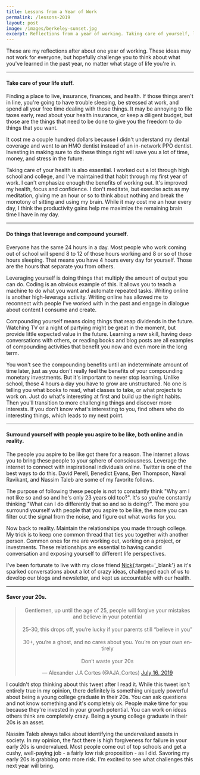 ```yaml
---
title: Lessons from a Year of Work
permalink: /lessons-2019
layout: post
image: /images/berkeley-sunset.jpg
excerpt: Reflections from a year of working. Taking care of yourself, leveraging and compounding yourself, and surrounding yourself with interesting people online and offline. Most importantly, taking risks at a young age.
---
```


These are my reflections after about one year of working. These ideas may not work for everyone, but hopefully challenge you to think about what you've learned in the past year, no matter what stage of life you're in.

<hr class='post-hr'/>

#### Take care of your life stuff.

Finding a place to live, insurance, finances, and health. If those things aren't in line, you're going to have trouble sleeping, be stressed at work, and spend all your free time dealing with those things. It may be annoying to file taxes early, read about your health insurance, or keep a diligent budget, but those are the things that need to be done to give you the freedom to do things that you want.

It cost me a couple hundred dollars because I didn't understand my dental coverage and went to an HMO dentist instead of an in-network PPO dentist. Investing in making sure to do these things right will save you a lot of time, money, and stress in the future.

Taking care of your health is also essential. I worked out a lot through high school and college, and I've maintained that habit through my first year of work. I can't emphasize enough the benefits of working out. It's improved my health, focus and confidence. I don't meditate, but exercise acts as my meditation, giving me an hour or so to think about nothing and break the monotony of sitting and using my brain. While it may cost me an hour every day, I think the productivity gains help me maximize the remaining brain time I have in my day.

<hr class='post-hr' />

#### Do things that leverage and compound yourself.

Everyone has the same 24 hours in a day. Most people who work coming out of school will spend 8 to 12 of those hours working and 8 or so of those hours sleeping. That means you have 4 hours every day for yourself. Those are the hours that separate you from others.

Leveraging yourself is doing things that multiply the amount of output you can do. Coding is an obvious example of this. It allows you to teach a machine to do what you want and automate repeated tasks. Writing online is another high-leverage activity. Writing online has allowed me to reconnect with people I've worked with in the past and engage in dialogue about content I consume and create.

Compounding yourself means doing things that reap dividends in the future. Watching TV or a night of partying might be great in the moment, but provide little expected value in the future. Learning a new skill, having deep conversations with others, or reading books and blog posts are all examples of compounding activities that benefit you now and even more in the long term.

You won't see the compounding benefits until an indeterminate amount of time later, just as you don't really feel the benefits of your compounding monetary investments. But it's important to never stop learning. Unlike school, those 4 hours a day you have to grow are unstructured. No one is telling you what books to read, what classes to take, or what projects to work on. Just do what's interesting at first and build up the right habits. Then you'll transition to more challenging things and discover more interests. If you don't know what's interesting to you, find others who do interesting things, which leads to my next point.

<hr class='post-hr' />

#### Surround yourself with people you aspire to be like, both online and in reality.

The people you aspire to be like got there for a reason. The internet allows you to bring these people to your sphere of consciousness. Leverage the internet to connect with inspirational individuals online. Twitter is one of the best ways to do this. David Perell, Benedict Evans, Ben Thompson, Naval Ravikant, and Nassim Taleb are some of my favorite follows.

The purpose of following these people is not to constantly think "Why am I not like so and so and he's only 23 years old too?". It's so you're constantly thinking "What can I do differently that so and so is doing?". The more you surround yourself with people that you aspire to be like, the more you can filter out the signal from the noise, and figure out what works for you.

Now back to reality. Maintain the relationships you made through college. My trick is to keep one common thread  that ties you together with another person. Common ones for me are working out, working on a project, or investments. These relationships are essential to having candid conversation and exposing yourself to different life perspectives.

I've been fortunate to live with my close friend [Nick](https://nickchua.me){:target='_blank'} as it's sparked conversations about a lot of crazy ideas, challenged each of us to develop our blogs and newsletter, and kept us accountable with our health.

<hr class='post-hr' />

#### Savor your 20s.
<center>
<blockquote class="twitter-tweet"><p lang="en" dir="ltr">Gentlemen, up until the age of 25, people will forgive your mistakes and believe in your potential <br><br>25-30, this drops off, you’re lucky if your parents still “believe in you” <br><br>30+, you’re a ghost, and no cares about you. You’re on your own entirely <br><br>Don’t waste your 20s</p>&mdash; Alexander J.A Cortes (@AJA_Cortes) <a href="https://twitter.com/AJA_Cortes/status/1150983656506159105?ref_src=twsrc%5Etfw">July 16, 2019</a></blockquote> <script async src="https://platform.twitter.com/widgets.js" charset="utf-8"></script>
</center>

I couldn't stop thinking about this tweet after I read it. While this tweet isn't entirely true in my opinion, there definitely is something uniquely powerful about being a young college graduate in their 20s. You can ask questions and not know something and it's completely ok. People make time for you because they're invested in your growth potential. You can work on ideas others think are completely crazy. Being a young college graduate in their 20s is an asset.

Nassim Taleb always talks about identifying the undervalued assets in society. In my opinion, the fact there is high forgiveness for failure in your early 20s is undervalued. Most people come out of top schools and get a cushy, well-paying job - a fairly low risk proposition - as I did. Savoring my early 20s is grabbing onto more risk. I'm excited to see what challenges this next year will bring.




